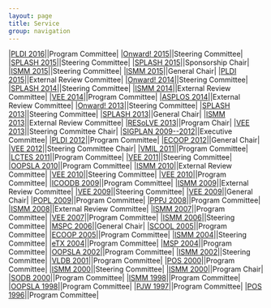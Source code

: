 ```yaml
---
layout: page
title: Service
group: navigation
---
```

|[PLDI 2016](http://conf.researchr.org/committee/pldi-2016/pldi-2016-program-committee)||Program Committee|
|[Onward! 2015](http://2015.splashcon.org/committee/onward2015-steering-committee)||Steering Committee|
|[SPLASH 2015](http://2015.splashcon.org)||Steering Committee|
|[SPLASH 2015](http://2015.splashcon.org)||Sponsorship Chair|
|[ISMM 2015](http://conf.researchr.org/home/ismm-2015)||Steering Committee|
|[ISMM 2015](http://conf.researchr.org/home/ismm-2015)||General Chair|
|[PLDI 2015](http://conf.researchr.org/home/pldi2015)||External Review Committee|
|[Onward! 2014](http://2014.onward-conference.org)||Steering Committee|
|[SPLASH 2014](http://2014.splashcon.org)||Steering Committee|
|[ISMM 2014](http://ismm2014.cs.tufts.edu)||External Review Committee|
|[VEE 2014](http://vee2014.cs.technion.ac.il)||Program Committee|
|[ASPLOS 2014](https://www.cs.utah.edu/asplos14)||External Review Committee|
|[Onward! 2013](http://onward-conference.org/2013)||Steering Committee|
|[SPLASH 2013](http://splashcon.org/2013)||Steering Committee|
|[SPLASH 2013](http://splashcon.org/2013)||General Chair|
|[ISMM 2013](http://www.cs.technion.ac.il/~erez/ismm13)||External Review Committee|
|[RESoLVE 2013](http://www.cl.cam.ac.uk/research/srg/netos/resolve_2013)||Program Chair|
|[VEE 2013](http://www.cl.cam.ac.uk/research/srg/netos/vee_2012)||Steering Committee Chair|
|[SIGPLAN 2009--2012](http://www.sigplan.org)||Executive Committee|
|[PLDI 2012](http://pldi12.cs.purdue.edu)||Program Committee|
|[ECOOP 2012](http://ecoop12.cs.purdue.edu)||General Chair|
|[VEE 2012](http://www.cl.cam.ac.uk/research/srg/netos/vee_2012)||Steering Committee Chair|
|[VMIL 2011](http://design.cs.iastate.edu/vmil/2011)||Program Committee|
|[LCTES 2011](http://lctes2011.elis.ugent.be)||Program Committee|
|[VEE 2011](http://www.cs.technion.ac.il/~erez/vee11)||Steering Committee|
|[OOPSLA 2010](http://splashcon.org/2010)||Program Committee|
|[ISMM 2010](https://www.cs.purdue.edu/ISMM10)||External Review Committee|
|[VEE 2010](http://vee2010.cs.princeton.edu)||Steering Committee|
|[VEE 2010](http://vee2010.cs.princeton.edu)||Program Committee|
|[ICOODB 2009](http://www.icoodb2009.ethz.ch)||Program Committee|
|[ISMM 2009](http://sysrun.haifa.il.ibm.com/hrl/ISMM2009)||External Review Committee|
|[VEE 2009](https://www.cs.purdue.edu/VEE09)||Steering Committee|
|[VEE 2009](https://www.cs.purdue.edu/VEE09)||General Chair|
|[POPL 2009](http://cseweb.ucsd.edu/conferences/popl/09)||Program Committee|
|[PPPJ 2008](http://didattica.agentgroup.unimore.it/pppj08)||Program Committee|
|[ISMM 2008](http://www.cs.kent.ac.uk/people/staff/rej/ismm2008)||External Review Committee|
|[ISMM 2007](http://www.eecs.harvard.edu/~greg/ismm07)||Program Committee|
|[VEE 2007](http://vee07.cs.ucsb.edu)||Program Committee|
|[ISMM 2006](http://www.cs.technion.ac.il/~erez/ismm06)||Steering Committee|
|[MSPC 2006](https://www.cs.purdue.edu/MSPC06/Home.html)||General Chair|
|[SCOOL 2005](http://www.oopsla.org/2005/ShowEvent.do?id=183)||Program Committee|
|[ECOOP 2005](http://2005.ecoop.org)||Program Committee|
|[ISMM 2004](http://www.research.ibm.com/ismm04)||Steering Committee|
|[eTX 2004](http://www.oopsla.org/2004/ShowEvent.do?id=207)||Program Committee|
|[MSP 2004](http://msp2004.anu.edu.au)||Program Committee|
|[OOPSLA 2002](http://www.oopsla.org/2002)||Program Committee|
|[ISMM 2002](http://www.cs.kent.ac.uk/events/ismm/ismm02)||Steering Committee|
|[VLDB 2001](http://www.dia.uniroma3.it/vldb2001)||Program Committee|
|[POS 2000](http://www.springer.com/us/book/9783540427353)||Program Committee|
|[ISMM 2000](http://www.cs.kent.ac.uk/events/conf/2000/ismm2000/)||Steering Committee|
|[ISMM 2000](http://www.cs.kent.ac.uk/events/conf/2000/ismm2000/)||Program Chair|
|[SODB 2000](http://www.springer.com/us/book/9783540416647)||Program Committee|
|[ISMM 1998](http://www.sfu.ca/~burton/ismm98.html)||Program Committee|
|[OOPSLA 1998](http://dl.acm.org/citation.cfm?id=286936)||Program Committee|
|[PJW 1997](http://dl.acm.org/citation.cfm?id=974967)||Program Committee|
|[POS 1996](http://www.cis.upenn.edu/~POS96)||Program Committee|
